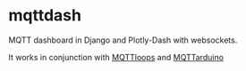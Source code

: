 # mqttdash
MQTT dashboard in Django and Plotly-Dash with websockets.

It works in conjunction with [MQTTloops](https://github.com/gomezag/mqttloops) and [MQTTarduino](https://github.com/gomezag/mqttarduino)

